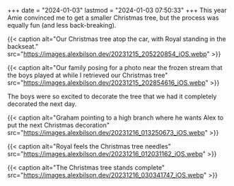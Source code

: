 +++
date = "2024-01-03"
lastmod = "2024-01-03 07:50:33"
+++
This year Amie convinced me to get a smaller Christmas tree, but the process was equally fun (and less back-breaking).

{{< caption alt="Our Christmas tree atop the car, with Royal standing in the backseat." src="https://images.alexbilson.dev/20231215_205220854_iOS.webp" >}}

{{< caption alt="Our family posing for a photo near the frozen stream that the boys played at while I retrieved our Christmas tree" src="https://images.alexbilson.dev/20231215_202854616_iOS.webp" >}}

The boys were so excited to decorate the tree that we had it completely decorated the next day.

{{< caption alt="Graham pointing to a high branch where he wants Alex to put the next Christmas decoration" src="https://images.alexbilson.dev/20231216_013250673_iOS.webp" >}}

{{< caption alt="Royal feels the Christmas tree needles" src="https://images.alexbilson.dev/20231216_012031162_iOS.webp" >}}

{{< caption alt="The Christmas tree stands complete" src="https://images.alexbilson.dev/20231216_030341747_iOS.webp" >}}
